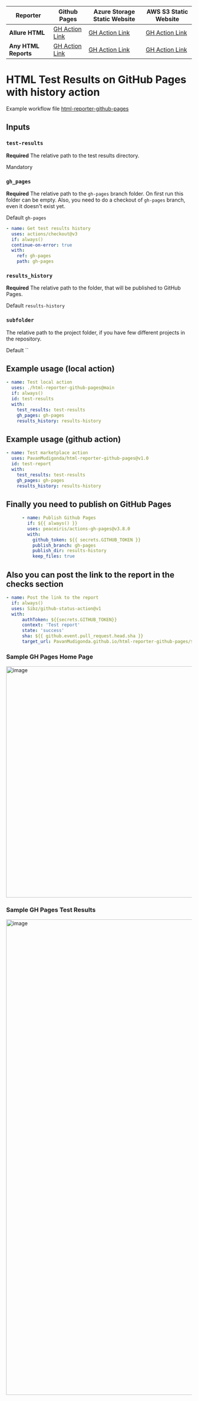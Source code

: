 | **Reporter**        | **Github Pages**   | **Azure Storage Static Website** | **AWS S3 Static Website**                                                                    |
|---------------------|--------------------|-------------------------------|----------------------------------------------------------------------------------------------|
| **Allure HTML**     | [GH Action Link](https://github.com/marketplace/actions/allure-html-reporter-github-pages) | [GH Action Link](https://github.com/marketplace/actions/allure-html-reporter-azure-website)            | [GH Action Link](https://github.com/marketplace/actions/allure-html-reporter-aws-s3-website )      |
| **Any HTML Reports** | [GH Action Link](https://github.com/marketplace/actions/html-reporter-github-pages) | [GH Action Link](https://github.com/marketplace/actions/html-reporter-azure-website)            | [GH Action Link](https://github.com/marketplace/actions/html-reporter-aws-s3-website) |



# HTML Test Results on GitHub Pages with history action

Example workflow file [html-reporter-github-pages](https://github.com/PavanMudigonda/html-reporter-github-pages/blob/main/.github/workflows/test.yml)

## Inputs

### `test-results`

**Required** The relative path to the test results directory. 

Mandatory

### `gh_pages`

**Required** The relative path to the `gh-pages` branch folder. On first run this folder can be empty.
Also, you need to do a checkout of `gh-pages` branch, even it doesn't exist yet.

Default `gh-pages`

```yaml
- name: Get test results history
  uses: actions/checkout@v3
  if: always()
  continue-on-error: true
  with:
    ref: gh-pages
    path: gh-pages
```

### `results_history`

**Required** The relative path to the folder, that will be published to GitHub Pages.

Default `results-history`

### `subfolder`

The relative path to the project folder, if you have few different projects in the repository. 

Default ``

## Example usage (local action)

```yaml
- name: Test local action
  uses: ./html-reporter-github-pages@main
  if: always()
  id: test-results
  with:
    test_results: test-results
    gh_pages: gh-pages
    results_history: results-history
```

## Example usage (github action)

```yaml
- name: Test marketplace action
  uses: PavanMudigonda/html-reporter-github-pages@v1.0
  id: test-report
  with:
    test_results: test-results
    gh_pages: gh-pages
    results_history: results-history
```

## Finally you need to publish on GitHub Pages

```yaml
      - name: Publish Github Pages
        if: ${{ always() }}
        uses: peaceiris/actions-gh-pages@v3.8.0
        with:
          github_token: ${{ secrets.GITHUB_TOKEN }}
          publish_branch: gh-pages
          publish_dir: results-history
          keep_files: true 
```

## Also you can post the link to the report in the checks section

```yaml
- name: Post the link to the report
  if: always()
  uses: Sibz/github-status-action@v1
  with: 
      authToken: ${{secrets.GITHUB_TOKEN}}
      context: 'Test report'
      state: 'success'
      sha: ${{ github.event.pull_request.head.sha }}
      target_url: PavanMudigonda.github.io/html-reporter-github-pages/${{ github.run_number }}
```

### Sample GH Pages Home Page

<img width="626" alt="image" src="https://user-images.githubusercontent.com/29324338/174328988-d53bc4bd-e189-4179-8a42-2046b8c83a9b.png">

### Sample GH Pages Test Results

<img width="1287" alt="image" src="https://user-images.githubusercontent.com/29324338/174329137-a76d7c84-62b0-4724-aa37-440ea753b740.png">


